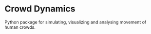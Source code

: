 # Crowd Dynamics

Python package for simulating, visualizing and analysing movement of human crowds. 
